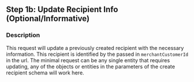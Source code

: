## Step 1b: Update Recipient Info (Optional/Informative)

### Description
This request will update a previously created recipient with the necessary information. This recipient is identified by the passed in `merchantCustomerId` in the url. The minimal request can be any single entity that requires updating, any of the objects or entities in the parameters of the create recipient schema will work here.


